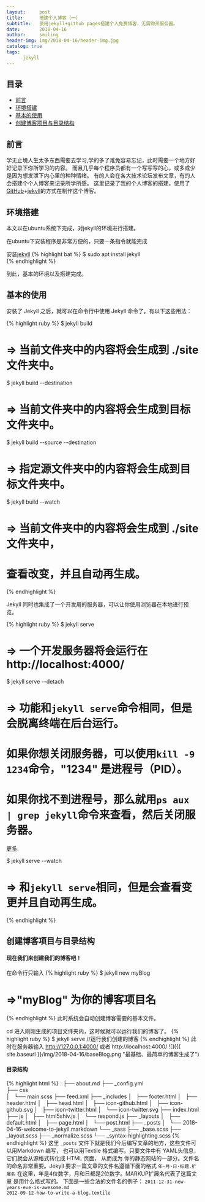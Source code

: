 ```yaml
---
layout:     post
title:      搭建个人博客（一）
subtitle:   使用jekyll+github pages搭建个人免费博客，无需购买服务器。
date:       2018-04-16
author:     smiling
header-img: img/2018-04-16/header-img.jpg
catalog: true
tags:
     -jekyll
---
```


## 目录

- [前言](#1)
- [环境搭建](#2)
- [基本的使用](#3)
- [创建博客项目与目录结构](#4)

<span id="1"></span>

## 前言

学无止境人生太多东西需要去学习,学的多了难免容易忘记，此时需要一个地方好好记录下你所学习的内容。
而且几乎每个程序员都有一个写写写的心，或多或少是因为想发泄下内心里的种种情绪。
有的人会在各大技术论坛发布文章，有的人会搭建个个人博客来记录所学所感。
这里记录了我的个人博客的搭建，使用了[GitHub](https://github.com/smilingK)+[jekyll](http://www.jekyll.com.cn/)的方式在制作这个博客。

<span id="2" ></span>

## 环境搭建

本文以在ubuntu系统下完成，对jekyll的环境进行搭建。

在ubuntu下安装程序是非常方便的，只要一条指令就能完成

安装[jekyll](http://www.jekyll.com.cn/)
{% highlight  bat %}
$ sudo apt install jekyll          
{% endhighlight %}

到此，基本的环境以及搭建完成。

<span id="3"> </span>

## 基本的使用 

安装了 Jekyll 之后，就可以在命令行中使用 Jekyll 命令了。有以下这些用法：

{% highlight ruby %}
$ jekyll build
# => 当前文件夹中的内容将会生成到 ./site 文件夹中。

$ jekyll build --destination <destination>
# => 当前文件夹中的内容将会生成到目标文件夹<destination>中。

$ jekyll build --source <source> --destination <destination>
# => 指定源文件夹<source>中的内容将会生成到目标文件夹<destination>中。

$ jekyll build --watch
# => 当前文件夹中的内容将会生成到 ./site 文件夹中，
#    查看改变，并且自动再生成。
{% endhighlight %}

Jekyll 同时也集成了一个开发用的服务器，可以让你使用浏览器在本地进行预览。

{% highlight ruby %}
$ jekyll serve
# => 一个开发服务器将会运行在 http://localhost:4000/

$ jekyll serve --detach
# => 功能和`jekyll serve`命令相同，但是会脱离终端在后台运行。
#    如果你想关闭服务器，可以使用`kill -9 1234`命令，"1234" 是进程号（PID）。
#    如果你找不到进程号，那么就用`ps aux | grep jekyll`命令来查看，然后关闭服务器。
[更多](http://unixhelp.ed.ac.uk/shell/jobz5.html).

$ jekyll serve --watch
# => 和`jekyll serve`相同，但是会查看变更并且自动再生成。
{% endhighlight %}

<span id="4"></span>

## 创建博客项目与目录结构

#### 现在我们来创建我们的博客吧！
在命令行只输入
{% highlight ruby %}
$ jekyll new myBlog
# =>"myBlog" 为你的博客项目名
{% endhighlight %}
此时系统会自动创建博客需要的基本文件。

cd 进入刚刚生成的项目文件夹内，这时候就可以运行我们的博客了。
{% highlight ruby %}
$ jekyll serve //运行我们创建的博客
{% endhighlight %}
此时在服务器输入 http://127.0.0.1:4000/ 或者 http://localhost:4000/ 
![]({{ site.baseurl }}/img/2018-04-16/baseBlog.png "最基础、最简单的博客生成了")

#### 目录结构

{% highlight html %}
.
├── about.md
├── _config.yml               
├── css                            
│   └── main.scss 
├── feed.xml
├── _includes
│   ├── footer.html
│   ├── header.html
│   ├── head.html
│   ├── icon-github.html
│   ├── icon-github.svg
│   ├── icon-twitter.html
│   └── icon-twitter.svg
├── index.html
├── js
│   ├── html5shiv.js
│   └── respond.js
├── _layouts
│   ├── default.html
│   ├── page.html
│   └── post.html
├── _posts
│   └── 2018-04-16-welcome-to-jekyll.markdown
└── _sass
    ├── _base.scss
    ├── _layout.scss
    ├── _normalize.scss
    └── _syntax-highlighting.scss
{% endhighlight %}
这里 `_posts` 文件下就是我们今后编写文章的地方，这些文件可以用Markdown 编写，
也可以用Textile 格式编写。只要文件中有 YAML头信息，它们就会从源格式转化成 HTML 页面，
从而成为 你的静态网站的一部分。文件名的命名非常重要。Jekyll 要求一篇文章的文件名遵循下面的格式
`年-月-日-标题.扩展名`
在这里，年是4位数字，月和日都是2位数字。MARKUP扩展名代表了这篇文章 是用什么格式写的。
下面是一些合法的文件名的例子：
`2011-12-31-new-years-eve-is-awesome.md`    
`2012-09-12-how-to-write-a-blog.textile`
